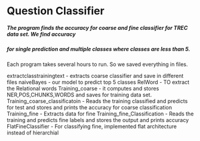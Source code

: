 # Question Classifier

##### The program finds the accuracy for coarse and fine classifier for TREC data set. We find accuracy
##### for single prediction and multiple classes where classes are less than 5. 

Each program takes several hours to run. So we saved everything in files. 

extractclasstrainingtext - extracts coarse classifier and save in different files
naiveBayes - our model to predict top 5 classes
RelWord - TO extract the Relational words
Training_coarse - it computes and stores NER,POS,CHUNKS,WORDS and saves for training data set.
Training_coarse_classificatoin - Reads the training classified and predicts for test and stores and prints the accuracy for coarse classification
Training_fine - Extracts data for fine
Training_fine_Classification - Reads the training and predicts fine labels and stores the output and prints accuracy 
FlatFineClassifier - For classifying fine, implemented flat architecture instead of hierarchial
